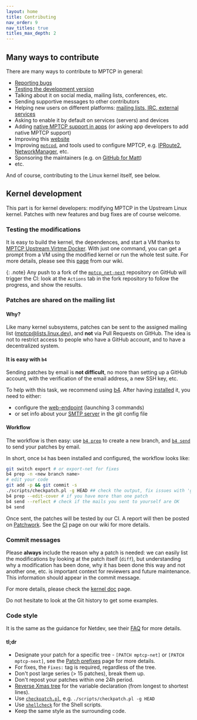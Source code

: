 ```yaml
---
layout: home
title: Contributing
nav_order: 9
nav_titles: true
titles_max_depth: 2
---
```


## Many ways to contribute

There are many ways to contribute to MPTCP in general:
- [Reporting bugs](https://github.com/multipath-tcp/mptcp_net-next/issues)
- [Testing the development version](https://github.com/multipath-tcp/mptcp-upstream-virtme-docker)
- Talking about it on social media, mailing lists, conferences, etc.
- Sending supportive messages to other contributors
- Helping new users on different platforms: [mailing lists, IRC, external
  services](/#communication)
- Asking to enable it by default on services (servers) and devices
- Adding [native MPTCP support in apps](apps.html) (or asking app developers to
  add native MPTCP support)
- Improving this [website](https://github.com/multipath-tcp/mptcp.dev)
- Improving [`mptcpd`](https://github.com/multipath-tcp/mptcpd), and tools used
  to configure MPTCP, e.g.
  [IPRoute2](https://wiki.linuxfoundation.org/networking/iproute2),
  [NetworkManager](https://networkmanager.dev/), etc.
- Sponsoring the maintainers (e.g. on [GitHub for Matt](https://github.com/sponsors/matttbe))
- etc.

And of course, contributing to the Linux kernel itself, see below.

## Kernel development

This part is for kernel developers: modifying MPTCP in the Upstream Linux
kernel. Patches with new features and bug fixes are of course welcome.

### Testing the modifications

It is easy to build the kernel, the dependences, and start a VM thanks to
[MPTCP Upstream Virtme Docker](https://github.com/multipath-tcp/mptcp-upstream-virtme-docker).
With just one command, you can get a prompt from a VM using the modified kernel
or run the whole test suite. For more details, please see this
[page](https://github.com/multipath-tcp/mptcp_net-next/wiki/CI) from our wiki.


{: .note}
Any push to a fork of the [`mptcp_net-next`](https://github.com/multipath-tcp/mptcp_net-next)
repository on GitHub will trigger the CI: look at the `Actions` tab in the fork
repository to follow the progress, and show the results.

### Patches are shared on the mailing list

#### Why?

Like many kernel subsystems, patches can be sent to the assigned mailing list
([mptcp@lists.linux.dev](mailto:mptcp@lists.linux.dev)), and **not** via Pull
Requests on GitHub. The idea is not to restrict access to people who have a
GitHub account, and to have a decentralized system.

#### It is easy with `b4`

Sending patches by email is **not difficult**, no more than setting up a
GitHub account, with the verification of the email address, a new SSH key, etc.

To help with this task, we recommend using
[b4](https://b4.docs.kernel.org/en/latest/contributor/overview.html). After
having [installed](https://b4.docs.kernel.org/en/latest/installing.html) it, you
need to either:
- configure the
[web-endpoint](https://b4.docs.kernel.org/en/latest/contributor/send.html)
(launching 3 commands)
- or set info about your [SMTP server](https://git-send-email.io/#step-2) in the
  git config file

#### Workflow

The workflow is then easy: use
[`b4 prep`](https://b4.docs.kernel.org/en/latest/contributor/prep.html) to
create a new branch, and
[`b4 send`](https://b4.docs.kernel.org/en/latest/contributor/send.html) to send
your patches by email.

In short, once `b4` has been installed and configured, the workflow looks like:

```bash
git switch export # or export-net for fixes
b4 prep -n <new branch name>
# edit your code
git add -p && git commit -s
./scripts/checkpatch.pl -g HEAD ## check the output, fix issues with 'git commit --amend'
b4 prep --edit-cover # if you have more than one patch
b4 send --reflect # check if the mails you sent to yourself are OK
b4 send
```

Once sent, the patches will be tested by our CI. A report will then be posted on
[Patchwork](https://patchwork.kernel.org/project/mptcp/list/?state=*). See the
[CI](https://github.com/multipath-tcp/mptcp_net-next/wiki/CI) page on our wiki
for more details.

### Commit messages

Please **always** include the reason why a patch is needed: we can easily list
the modifications by looking at the patch itself (`diff`), but understanding why
a modification has been done, why it has been done this way and not another one,
etc. is important context for reviewers and future maintenance. This information
should appear in the commit message.

For more details, please check the [kernel
doc](https://www.kernel.org/doc/html/latest/process/submitting-patches.html)
page.

Do not hesitate to look at the Git history to get some examples.

### Code style

It is the same as the guidance for Netdev, see their
[FAQ](https://www.kernel.org/doc/html/latest/process/maintainer-netdev.html) for
more details.

#### tl;dr

* Designate your patch for a specific tree - `[PATCH mptcp-net]` or `[PATCH mptcp-next]`,
  see the [Patch prefixes](https://github.com/multipath-tcp/mptcp_net-next/wiki/Patch-prefixes)
  page for more details.
* For fixes, the `Fixes:` tag is required, regardless of the tree.
* Don't post large series (> 15 patches), break them up.
* Don't repost your patches within one 24h period.
* [Reverse Xmas tree](https://www.kernel.org/doc/html/latest/process/maintainer-netdev.html#local-variable-ordering-reverse-xmas-tree-rcs)
  for the variable declaration (from longest to shortest lines).
* Use [`checkpatch.pl`](https://www.kernel.org/doc/html/latest/dev-tools/checkpatch.html),
  e.g. `./scripts/checkpatch.pl -g HEAD`
* Use [`shellcheck`](https://www.shellcheck.net) for the Shell scripts.
* Keep the same style as the surrounding code.
